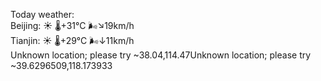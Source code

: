 Today weather:  
Beijing: ☀️ 🌡️+31°C 🌬️↘19km/h  
Tianjin: ☀️ 🌡️+29°C 🌬️↓11km/h  
Unknown location; please try ~38.04,114.47Unknown location; please try ~39.6296509,118.173933  
